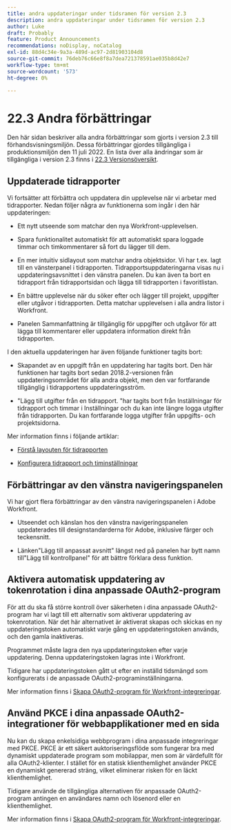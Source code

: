 ```yaml
---
title: andra uppdateringar under tidsramen för version 2.3
description: andra uppdateringar under tidsramen för version 2.3
author: Luke
draft: Probably
feature: Product Announcements
recommendations: noDisplay, noCatalog
exl-id: 88d4c34e-9a3a-489d-ac97-2d81903104d8
source-git-commit: 76deb76c66e8f8a7dea721378591ae035b8d42e7
workflow-type: tm+mt
source-wordcount: '573'
ht-degree: 0%

---
```


# 22.3 Andra förbättringar

Den här sidan beskriver alla andra förbättringar som gjorts i version 2.3 till förhandsvisningsmiljön. Dessa förbättringar gjordes tillgängliga i produktionsmiljön den 11 juli 2022. En lista över alla ändringar som är tillgängliga i version 2.3 finns i [22.3 Versionsöversikt](../../../product-announcements/product-releases/22.3-release-activity/22-3-release-overview.md).

## Uppdaterade tidrapporter

Vi fortsätter att förbättra och uppdatera din upplevelse när vi arbetar med tidrapporter. Nedan följer några av funktionerna som ingår i den här uppdateringen:

* Ett nytt utseende som matchar den nya Workfront-upplevelsen.

* Spara funktionalitet automatiskt för att automatiskt spara loggade timmar och timkommentarer så fort du lägger till dem.

* En mer intuitiv sidlayout som matchar andra objektsidor. Vi har t.ex. lagt till en vänsterpanel i tidrapporten. Tidrapportsuppdateringarna visas nu i uppdateringsavsnittet i den vänstra panelen. Du kan även ta bort en tidrapport från tidrapportsidan och lägga till tidrapporten i favoritlistan.

* En bättre upplevelse när du söker efter och lägger till projekt, uppgifter eller utgåvor i tidrapporten. Detta matchar upplevelsen i alla andra listor i Workfront.

* Panelen Sammanfattning är tillgänglig för uppgifter och utgåvor för att lägga till kommentarer eller uppdatera information direkt från tidrapporten.


I den aktuella uppdateringen har även följande funktioner tagits bort:

* Skapandet av en uppgift från en uppdatering har tagits bort. Den här funktionen har tagits bort sedan 2018.2-versionen från uppdateringsområdet för alla andra objekt, men den var fortfarande tillgänglig i tidrapportens uppdateringsström.

* &quot;Lägg till utgifter från en tidrapport. &quot;har tagits bort från Inställningar för tidrapport och timmar i Inställningar och du kan inte längre logga utgifter från tidrapporten. Du kan fortfarande logga utgifter från uppgifts- och projektsidorna.


Mer information finns i följande artiklar:

* [Förstå layouten för tidrapporten](/help/quicksilver/timesheets/timesheets/timesheet-layout.md)

* [Konfigurera tidrapport och timinställningar](/help/quicksilver/administration-and-setup/set-up-workfront/configure-timesheets-schedules/timesheet-and-hour-preferences.md)


## Förbättringar av den vänstra navigeringspanelen

Vi har gjort flera förbättringar av den vänstra navigeringspanelen i Adobe Workfront.

* Utseendet och känslan hos den vänstra navigeringspanelen uppdaterades till designstandarderna för Adobe, inklusive färger och teckensnitt.

* Länken&quot;Lägg till anpassat avsnitt&quot; längst ned på panelen har bytt namn till&quot;Lägg till kontrollpanel&quot; för att bättre förklara dess funktion.

## Aktivera automatisk uppdatering av tokenrotation i dina anpassade OAuth2-program

För att du ska få större kontroll över säkerheten i dina anpassade OAuth2-program har vi lagt till ett alternativ som aktiverar uppdatering av tokenrotation. När det här alternativet är aktiverat skapas och skickas en ny uppdateringstoken automatiskt varje gång en uppdateringstoken används, och den gamla inaktiveras.

Programmet måste lagra den nya uppdateringstoken efter varje uppdatering. Denna uppdateringstoken lagras inte i Workfront.

Tidigare har uppdateringstoken gått ut efter en inställd tidsmängd som konfigurerats i de anpassade OAuth2-programinställningarna.

Mer information finns i [Skapa OAuth2-program för Workfront-integreringar](/help/quicksilver/administration-and-setup/configure-integrations/create-oauth-application.md).

## Använd PKCE i dina anpassade OAuth2-integrationer för webbapplikationer med en sida

Nu kan du skapa enkelsidiga webbprogram i dina anpassade integreringar med PKCE. PKCE är ett säkert auktoriseringsflöde som fungerar bra med dynamiskt uppdaterade program som mobilappar, men som är värdefullt för alla OAuth2-klienter. I stället för en statisk klienthemlighet använder PKCE en dynamiskt genererad sträng, vilket eliminerar risken för en läckt klienthemlighet.

Tidigare använde de tillgängliga alternativen för anpassade OAuth2-program antingen en användares namn och lösenord eller en klienthemlighet.

Mer information finns i [Skapa OAuth2-program för Workfront-integreringar](/help/quicksilver/administration-and-setup/configure-integrations/create-oauth-application.md).
